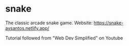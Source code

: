 # snake
The classic arcade snake game.
Website: https://snake-avsantos.netlify.app/

Tutorial followed from "Web Dev Simplified" on Youtube
